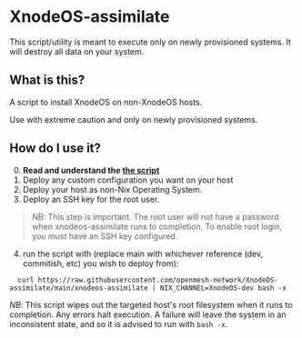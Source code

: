 # XnodeOS-assimilate

This script/utility is meant to execute only on newly provisioned systems. It will destroy all data on your system.

## What is this?
A script to install XnodeOS on non-XnodeOS hosts.

Use with extreme caution and only on newly provisioned systems.

## How do I use it?

0) **Read and understand the [the script](./xnodeos-assimilate)**
1) Deploy any custom configuration you want on your host
2) Deploy your host as non-Nix Operating System.
3) Deploy an SSH key for the root user.

> *NB:* This step is important.
> The root user will not have a password when xnodeos-assimilate runs to completion.
> To enable root login, you *must* have an SSH key configured.

4) run the script with (replace main with whichever reference (dev, commitish, etc) you wish to deploy from):
```
  curl https://raw.githubusercontent.com/openmesh-network/XnodeOS-assimilate/main/xnodeos-assimilate | NIX_CHANNEL=XnodeOS-dev bash -x
```

*NB*: This script wipes out the targeted host's root filesystem when it runs to completion.
Any errors halt execution.
A failure will leave the system in an inconsistent state,
and so it is advised to run with `bash -x`.
